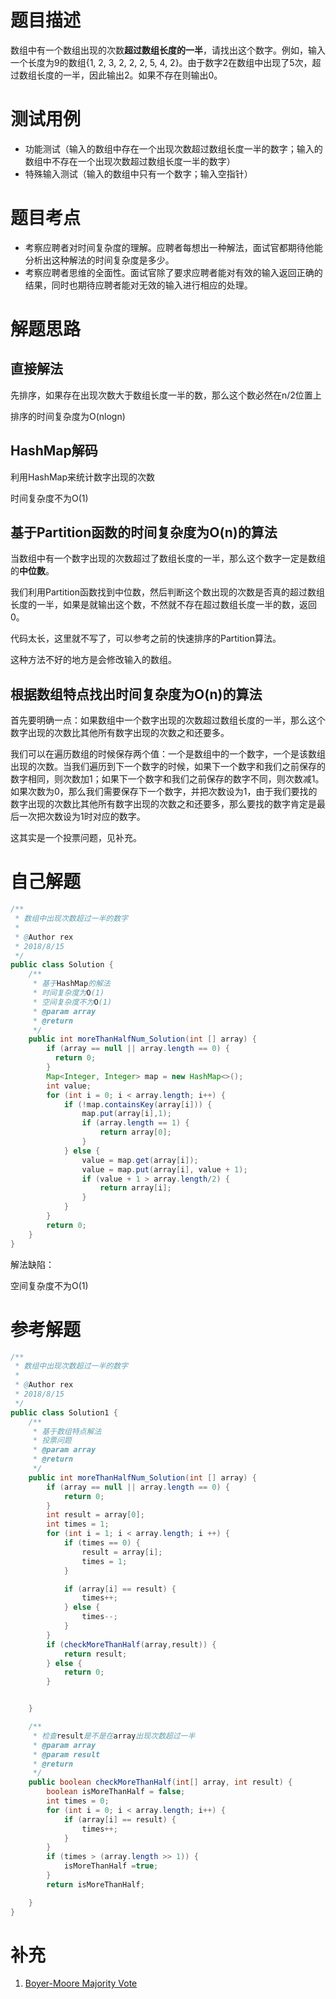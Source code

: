 # 题目描述
数组中有一个数组出现的次数**超过数组长度的一半**，请找出这个数字。例如，输入一个长度为9的数组{1, 2, 3, 2, 2, 2, 5, 4, 2}。由于数字2在数组中出现了5次，超过数组长度的一半，因此输出2。如果不存在则输出0。

# 测试用例
* 功能测试（输入的数组中存在一个出现次数超过数组长度一半的数字；输入的数组中不存在一个出现次数超过数组长度一半的数字）
* 特殊输入测试（输入的数组中只有一个数字；输入空指针）

# 题目考点
* 考察应聘者对时间复杂度的理解。应聘者每想出一种解法，面试官都期待他能分析出这种解法的时间复杂度是多少。
* 考察应聘者思维的全面性。面试官除了要求应聘者能对有效的输入返回正确的结果，同时也期待应聘者能对无效的输入进行相应的处理。

# 解题思路
## 直接解法
先排序，如果存在出现次数大于数组长度一半的数，那么这个数必然在n/2位置上

排序的时间复杂度为O(nlogn)

## HashMap解码
利用HashMap来统计数字出现的次数

时间复杂度不为O(1)

## 基于Partition函数的时间复杂度为O(n)的算法
当数组中有一个数字出现的次数超过了数组长度的一半，那么这个数字一定是数组的**中位数**。

我们利用Partition函数找到中位数，然后判断这个数出现的次数是否真的超过数组长度的一半，如果是就输出这个数，不然就不存在超过数组长度一半的数，返回0。

代码太长，这里就不写了，可以参考之前的快速排序的Partition算法。

这种方法不好的地方是会修改输入的数组。

## 根据数组特点找出时间复杂度为O(n)的算法
首先要明确一点：如果数组中一个数字出现的次数超过数组长度的一半，那么这个数字出现的次数比其他所有数字出现的次数之和还要多。

我们可以在遍历数组的时候保存两个值：一个是数组中的一个数字，一个是该数组出现的次数。当我们遍历到下一个数字的时候，如果下一个数字和我们之前保存的数字相同，则次数加1；如果下一个数字和我们之前保存的数字不同，则次数减1。如果次数为0，那么我们需要保存下一个数字，并把次数设为1，由于我们要找的数字出现的次数比其他所有数字出现的次数之和还要多，那么要找的数字肯定是最后一次把次数设为1时对应的数字。

这其实是一个投票问题，见补充。
# 自己解题
```Java
/**
 * 数组中出现次数超过一半的数字
 *
 * @Author rex
 * 2018/8/15
 */
public class Solution {
    /**
     * 基于HashMap的解法
     * 时间复杂度为O(1)
     * 空间复杂度不为O(1)
     * @param array
     * @return
     */
    public int moreThanHalfNum_Solution(int [] array) {
        if (array == null || array.length == 0) {
          return 0;
        }
        Map<Integer, Integer> map = new HashMap<>();
        int value;
        for (int i = 0; i < array.length; i++) {
            if (!map.containsKey(array[i])) {
                map.put(array[i],1);
                if (array.length == 1) {
                    return array[0];
                }
            } else {
                value = map.get(array[i]);
                value = map.put(array[i], value + 1);
                if (value + 1 > array.length/2) {
                    return array[i];
                }
            }
        }
        return 0;
    }
}
```
解法缺陷：

空间复杂度不为O(1)

# 参考解题
```Java
/**
 * 数组中出现次数超过一半的数字
 *
 * @Author rex
 * 2018/8/15
 */
public class Solution1 {
    /**
     * 基于数组特点解法
     * 投票问题
     * @param array
     * @return
     */
    public int moreThanHalfNum_Solution(int [] array) {
        if (array == null || array.length == 0) {
            return 0;
        }
        int result = array[0];
        int times = 1;
        for (int i = 1; i < array.length; i ++) {
            if (times == 0) {
                result = array[i];
                times = 1;
            }

            if (array[i] == result) {
                times++;
            } else {
                times--;
            }
        }
        if (checkMoreThanHalf(array,result)) {
            return result;
        } else {
            return 0;
        }


    }

    /**
     * 检查result是不是在array出现次数超过一半
     * @param array
     * @param result
     * @return
     */
    public boolean checkMoreThanHalf(int[] array, int result) {
        boolean isMoreThanHalf = false;
        int times = 0;
        for (int i = 0; i < array.length; i++) {
            if (array[i] == result) {
                times++;
            }
        }
        if (times > (array.length >> 1)) {
            isMoreThanHalf =true;
        }
        return isMoreThanHalf;

    }
}
```
# 补充
1. [Boyer-Moore Majority Vote](https://www.jianshu.com/p/dfd676b71ef0)
